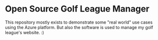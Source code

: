 # Open Source Golf League Manager

This repository mostly exists to demonstrate some "real world" use cases using the Azure platform.  But also the software is used to manage my golf league's website.  :)